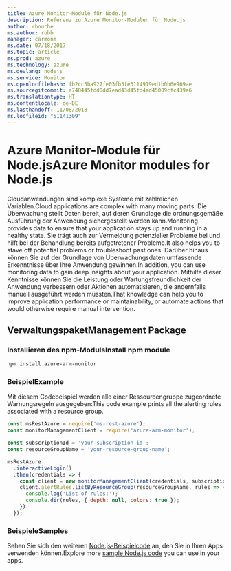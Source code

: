 ```yaml
---
title: Azure Monitor-Module für Node.js
description: Referenz zu Azure Monitor-Modulen für Node.js
author: rbouche
ms.author: robb
manager: carmonm
ms.date: 07/18/2017
ms.topic: article
ms.prod: azure
ms.technology: azure
ms.devlang: nodejs
ms.service: Monitor
ms.openlocfilehash: fb2cc5ba927fe03fb5fe3114919ed1b0b6e969ae
ms.sourcegitcommit: a748445fdd0dd7ead43d45fd4ad45009cfc439a6
ms.translationtype: HT
ms.contentlocale: de-DE
ms.lasthandoff: 11/08/2018
ms.locfileid: "51141309"
---
```

# <a name="azure-monitor-modules-for-nodejs"></a><span data-ttu-id="2ef87-103">Azure Monitor-Module für Node.js</span><span class="sxs-lookup"><span data-stu-id="2ef87-103">Azure Monitor modules for Node.js</span></span>

<span data-ttu-id="2ef87-104">Cloudanwendungen sind komplexe Systeme mit zahlreichen Variablen.</span><span class="sxs-lookup"><span data-stu-id="2ef87-104">Cloud applications are complex with many moving parts.</span></span> <span data-ttu-id="2ef87-105">Die Überwachung stellt Daten bereit, auf deren Grundlage die ordnungsgemäße Ausführung der Anwendung sichergestellt werden kann.</span><span class="sxs-lookup"><span data-stu-id="2ef87-105">Monitoring provides data to ensure that your application stays up and running in a healthy state.</span></span> <span data-ttu-id="2ef87-106">Sie trägt auch zur Vermeidung potenzieller Probleme bei und hilft bei der Behandlung bereits aufgetretener Probleme.</span><span class="sxs-lookup"><span data-stu-id="2ef87-106">It also helps you to stave off potential problems or troubleshoot past ones.</span></span> <span data-ttu-id="2ef87-107">Darüber hinaus können Sie auf der Grundlage von Überwachungsdaten umfassende Erkenntnisse über Ihre Anwendung gewinnen.</span><span class="sxs-lookup"><span data-stu-id="2ef87-107">In addition, you can use monitoring data to gain deep insights about your application.</span></span> <span data-ttu-id="2ef87-108">Mithilfe dieser Kenntnisse können Sie die Leistung oder Wartungsfreundlichkeit der Anwendung verbessern oder Aktionen automatisieren, die andernfalls manuell ausgeführt werden müssten.</span><span class="sxs-lookup"><span data-stu-id="2ef87-108">That knowledge can help you to improve application performance or maintainability, or automate actions that would otherwise require manual intervention.</span></span>

## <a name="management-package"></a><span data-ttu-id="2ef87-109">Verwaltungspaket</span><span class="sxs-lookup"><span data-stu-id="2ef87-109">Management Package</span></span>

### <a name="install-npm-module"></a><span data-ttu-id="2ef87-110">Installieren des npm-Moduls</span><span class="sxs-lookup"><span data-stu-id="2ef87-110">Install npm module</span></span>

```bash
npm install azure-arm-monitor
```

### <a name="example"></a><span data-ttu-id="2ef87-111">Beispiel</span><span class="sxs-lookup"><span data-stu-id="2ef87-111">Example</span></span>

<span data-ttu-id="2ef87-112">Mit diesem Codebeispiel werden alle einer Ressourcengruppe zugeordnete Warnungsregeln ausgegeben:</span><span class="sxs-lookup"><span data-stu-id="2ef87-112">This code example prints all the alerting rules associated with a resource group.</span></span>

```javascript
const msRestAzure = require('ms-rest-azure');
const monitorManagementClient = require('azure-arm-monitor');

const subscriptionId = 'your-subscription-id';
const resourceGroupName = 'your-resource-group-name';

msRestAzure
  .interactiveLogin()
  .then(credentials => {
    const client = new monitorManagementClient(credentials, subscriptionId);
    client.alertRules.listByResourceGroup(resourceGroupName, rules => {
      console.log('List of rules:');
      console.dir(rules, { depth: null, colors: true });
    })
  });
```

### <a name="samples"></a><span data-ttu-id="2ef87-113">Beispiele</span><span class="sxs-lookup"><span data-stu-id="2ef87-113">Samples</span></span>

<span data-ttu-id="2ef87-114">Sehen Sie sich den weiteren [Node.js-Beispielcode](https://azure.microsoft.com/resources/samples/?platform=nodejs) an, den Sie in Ihren Apps verwenden können.</span><span class="sxs-lookup"><span data-stu-id="2ef87-114">Explore more [sample Node.js code](https://azure.microsoft.com/resources/samples/?platform=nodejs) you can use in your apps.</span></span>
